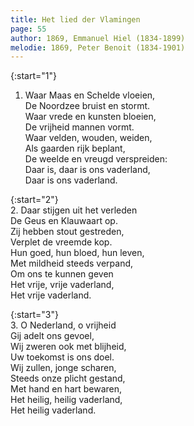 ```yaml
---
title: Het lied der Vlamingen
page: 55
author: 1869, Emmanuel Hiel (1834-1899)
melodie: 1869, Peter Benoit (1834-1901)
---  
```


{:start="1"}  
1. Waar Maas en Schelde vloeien,  
De Noordzee bruist en stormt.  
Waar vrede en kunsten bloeien,  
De vrijheid mannen vormt.  
Waar velden, wouden, weiden,  
Als gaarden rijk beplant,  
De weelde en vreugd verspreiden:  
Daar is, daar is ons vaderland,  
Daar is ons vaderland.  


{:start="2"}  
2. Daar stijgen uit het verleden  
De Geus en Klauwaart op.  
Zij hebben stout gestreden,  
Verplet de vreemde kop.  
Hun goed, hun bloed, hun leven,  
Met mildheid steeds verpand,  
Om ons te kunnen geven  
Het vrije, vrije vaderland,  
Het vrije vaderland.  


{:start="3"}  
3. O Nederland, o vrijheid  
Gij adelt ons gevoel,  
Wij zweren ook met blijheid,  
Uw toekomst is ons doel.  
Wij zullen, jonge scharen,  
Steeds onze plicht gestand,  
Met hand en hart bewaren,  
Het heilig, heilig vaderland,  
Het heilig vaderland.  